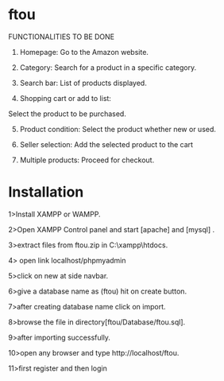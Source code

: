 # ftou
FUNCTIONALITIES TO BE DONE 

1. Homepage: Go to the Amazon website.

2. Category: Search for a product in a specific category.

3. Search bar: List of products displayed.

4. Shopping cart or add to list:

Select the product to be purchased.

5. Product condition: Select the product whether new or used.

6. Seller selection: Add the selected product to the cart

7. Multiple products: Proceed for checkout.

# Installation

1>Install XAMPP or WAMPP.

2>Open XAMPP Control panel and start [apache] and [mysql] .
    
3>extract files from ftou.zip in C:\\xampp\htdocs\.

4> open link localhost/phpmyadmin

5>click on new at side navbar.

6>give a database name as (ftou) hit on create button.

7>after creating database name click on import.

8>browse the file in directory[ftou/Database/ftou.sql].

9>after importing successfully.

10>open any browser and type http://localhost/ftou.

11>first register and then login
